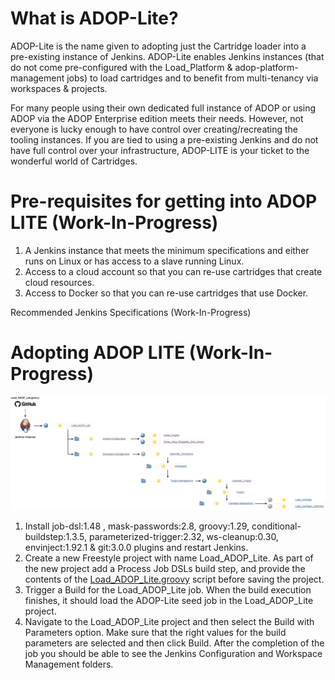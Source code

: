 # What is ADOP-Lite?
ADOP-Lite is the name given to adopting just the Cartridge loader into a pre-existing instance of Jenkins. ADOP-Lite enables Jenkins instances (that do not come pre-configured with the Load_Platform & adop-platform-management jobs) to load cartridges and to benefit from multi-tenancy via workspaces & projects.

For many people using their own dedicated full instance of ADOP or using ADOP via the ADOP Enterprise edition meets their needs. However, not everyone is lucky enough to have control over creating/recreating the tooling instances. If you are tied to using a pre-existing Jenkins and do not have full control over your infrastructure, ADOP-LITE is your ticket to the wonderful world of Cartridges.

# Pre-requisites for getting into ADOP LITE (Work-In-Progress)
1. A Jenkins instance that meets the minimum specifications and either runs on Linux or has access to a slave running Linux.
2. Access to a cloud account so that you can re-use cartridges that create cloud resources.
3. Access to Docker so that you can re-use cartridges that use Docker.

Recommended Jenkins Specifications (Work-In-Progress)

# Adopting ADOP LITE (Work-In-Progress)
![HomePage](https://github.com/Nikos-K/adop-lite-platform-management/blob/master/img/ADOP_Lite_Diag_1.png)
1. Install job-dsl:1.48 , mask-passwords:2.8, groovy:1.29, conditional-buildstep:1.3.5, parameterized-trigger:2.32, ws-cleanup:0.30, envinject:1.92.1 & git:3.0.0 plugins and restart Jenkins.
2. Create a new Freestyle project with name Load_ADOP_Lite. As part of the new project add a Process Job DSLs build step, and provide the contents of the [Load_ADOP_Lite.groovy](https://github.com/Nikos-K/adop-lite-platform-management/blob/master/load_adop_lite_seed/Load_ADOP_Lite.groovy) script before saving the project.
3. Trigger a Build for the Load_ADOP_Lite job. When the build execution finishes, it should load the ADOP-Lite seed job in the Load_ADOP_Lite project. 
4. Navigate to the Load_ADOP_Lite project and then select the Build with Parameters option. Make sure that the right values for the build parameters are selected and then click Build. After the completion of the job you should be able to see the Jenkins Configuration and Workspace Management folders.